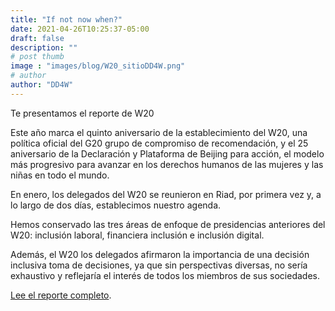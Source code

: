```yaml
---
title: "If not now when?"
date: 2021-04-26T10:25:37-05:00
draft: false
description: ""
# post thumb
image : "images/blog/W20_sitioDD4W.png"
# author
author: "DD4W" 
---
```


Te presentamos el reporte de W20

Este año marca el quinto aniversario de la establecimiento del W20, una política oficial del G20 grupo de compromiso de recomendación, y el 25 aniversario de la Declaración y Plataforma de Beijing para acción, el modelo más progresivo para avanzar en los derechos humanos de las mujeres y las niñas en todo el mundo.

En enero, los delegados del W20 se reunieron en Riad, por primera vez y, a lo largo de dos días, establecimos nuestro agenda.

Hemos conservado las tres áreas de enfoque de presidencias anteriores del W20: inclusión laboral, financiera inclusión e inclusión digital.

Además, el W20 los delegados afirmaron la importancia de una decisión inclusiva toma de decisiones, ya que sin perspectivas diversas, no sería exhaustivo y reflejaría el interés de todos los miembros de sus sociedades.

[Lee el reporte completo](https://drive.google.com/file/d/1zX4XTMFRNakr2f4qMuKJzv9udpEzNhnO/view).